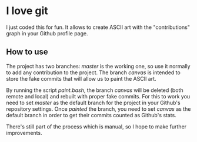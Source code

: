 I love git
==========

I just coded this for fun. It allows to create ASCII art with the "contributions" graph in your Github profile page.


How to use
----------

The project has two branches: *master* is the working one, so use it normally to add any contribution to the project. The branch *canvas* is intended to store the fake commits that will allow us to paint the ASCII art.

By running the script *paint.bash*, the branch *canvas* will be deleted (both remote and local) and rebuilt with proper fake commits. For this to work you need to set *master* as the default branch for the project in your Github's repository settings. Once _painted_ the branch, you need to set *canvas* as the default branch in order to get their commits counted as Github's stats.

There's still part of the process which is manual, so I hope to make further improvements.
